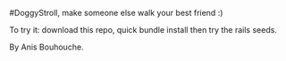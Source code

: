 #DoggyStroll, make someone else walk your best friend :)

To try it: download this repo, quick bundle install then try the rails seeds.

By Anis Bouhouche.
